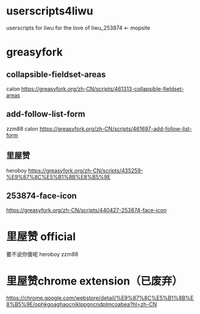 # userscripts4liwu
userscripts for liwu
for the love of liwu_253874 <- mopsite


# greasyfork
## collapsible-fieldset-areas
calon
https://greasyfork.org/zh-CN/scripts/461313-collapsible-fieldset-areas
## add-follow-list-form
zzm88 calon
https://greasyfork.org/zh-CN/scripts/461697-add-follow-list-form
## 里屋赞
heroboy
https://greasyfork.org/zh-CN/scripts/435259-%E9%87%8C%E5%B1%8B%E8%B5%9E
## 253874-face-icon
https://greasyfork.org/zh-CN/scripts/440427-253874-face-icon

# 里屋赞 official
要不说你傻呢 heroboy zzm88

# 里屋赞chrome extension（已废弃）
https://chrome.google.com/webstore/detail/%E9%87%8C%E5%B1%8B%E8%B5%9E/ophkgoaghaocniklppgncndplmcoabea?hl=zh-CN
